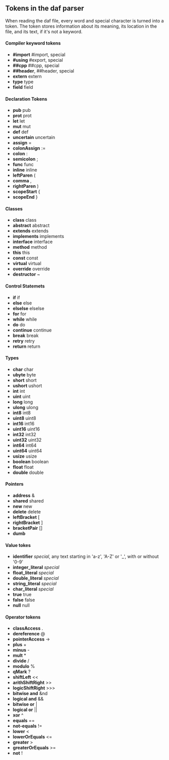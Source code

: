 ## Tokens in the daf parser
When reading the daf file, every word and special character is turned into a token.
The token stores information about its meaning, its location in the file, and its text, if it's not a keyword.

#### Compiler keyword tokens
* **#import** #import, special
* **#using** #export, special
* **##cpp** ##cpp, special
* **##header**, ##header, special
* **extern** extern
* **type** type
* **field** field

#### Declaration Tokens
* **pub** pub
* **prot** prot
* **let** let
* **mut** mut
* **def** def
* **uncertain** uncertain
* **assign** =
* **colonAssign** :=
* **colon** :
* **semicolon** ;
* **func** func
* **inline** inline
* **leftParen** \(
* **comma** ,
* **rightParen** \)
* **scopeStart** \{
* **scopeEnd** \}

#### Classes
* **class** class
* **abstract** abstract
* **extends** extends
* **implements** implements
* **interface** interface
* **method** method
* **this** this
* **const** const
* **virtual** virtual
* **override** override
* **destructor** ~

#### Control Statemets
* **if** if
* **else** else
* **elselse** elselse
* **for** for
* **while** while
* **do** do
* **continue** continue
* **break** break
* **retry** retry
* **return** return

#### Types
* **char** char
* **ubyte** byte
* **short** short
* **ushort** ushort
* **int** int
* **uint** uint
* **long** long
* **ulong** ulong
* **int8** int8
* **uint8** uint8
* **int16** int16
* **uint16** uint16
* **int32** int32
* **uint32** uint32
* **int64** int64
* **uint64** uint64
* **usize** usize
* **boolean** boolean
* **float** float
* **double** double

#### Pointers
* **address** &
* **shared** shared
* **new** new
* **delete** delete
* **leftBracket** \[
* **rightBracket** \]
* **bracketPair** \[\]
* **dumb**

#### Value tokes
* **identifier** *special*, any text starting in 'a-z', 'A-Z' or '_', with or without '0-9'
* **integer_literal** *special*
* **float_literal** *special*
* **double_literal** *special*
* **string_literal** *special*
* **char_literal** *special*
* **true** true
* **false** false
* **null** null

#### Operator tokens
* **classAccess** .
* **dereference** @
* **pointerAccess** ->
* **plus** +
* **minus** -
* **mult** *
* **divide** /
* **modulo** %
* **qMark** ?
* **shiftLeft** <<
* **arithShiftRight** >>
* **logicShiftRight** >>>
* **bitwise and** &nd
* **logical and** &&
* **bitwise or** |
* **logical or** ||
* **xor** ^
* **equals** ==
* **not-equals** !=
* **lower** <
* **lowerOrEquals** <=
* **greater** >
* **greaterOrEquals** >=
* **not** !
